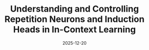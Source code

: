 ---
title: "Understanding and Controlling Repetition Neurons and Induction Heads in In-Context Learning"
authors: Nhi Hoai Doan, <b>Tatsuya Hiraoka</b>, Kentaro Inui
collection: publications
category: conferences
date: 2025-12-20
venue: 'In International Joint Conference on Natural Language Processing & Asia-Pacific Chapter of the Association for Computational Linguistics, 2025 (IJCNLP-AACL2025)'
paperurl: 'https://arxiv.org/abs/2507.07810'
en: 
---